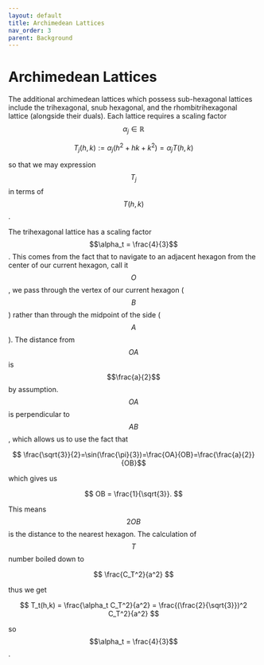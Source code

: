 ```yaml
---
layout: default
title: Archimedean Lattices
nav_order: 3
parent: Background
---
```

# Archimedean Lattices
The additional archimedean lattices which possess sub-hexagonal lattices include the trihexagonal, snub hexagonal, and the rhombitrihexagonal lattice (alongside their duals).
Each lattice requires a scaling factor $$\alpha_j\in\mathbb{R}$$

$$
T_j(h,k):= \alpha_j (h^2 + hk + k^2) = \alpha_j T(h,k)
$$

so that we may expression $$T_j$$ in terms of $$T(h,k)$$.

The trihexagonal lattice has a scaling factor $$\alpha_t = \frac{4}{3}$$. This comes from the fact that to navigate to an adjacent hexagon from the center of our current hexagon,
call it $$O$$, we pass through the vertex
of our current hexagon ($$B$$) rather than through the midpoint of the side ($$A$$). The distance from $$OA$$ is $$\frac{a}{2}$$ by assumption. $$OA$$ is perpendicular to $$AB$$,
which allows us to use the fact that

$$ \frac{\sqrt{3}}{2}=\sin(\frac{\pi}{3})=\frac{OA}{OB}=\frac{\frac{a}{2}}{OB}$$

which gives us

$$ OB = \frac{1}{\sqrt{3}}. $$

This means $$2 OB$$ is the distance to the nearest hexagon. The calculation of $$T$$ number boiled down to 

$$ \frac{C_T^2}{a^2} $$

thus we get

$$ T_t(h,k) = \frac{\alpha_t C_T^2}{a^2} = \frac{(\frac{2}{\sqrt{3}})^2 C_T^2}{a^2} $$

so $$\alpha_t = \frac{4}{3}$$.
